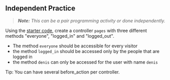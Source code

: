 ## Independent Practice

> ***Note:*** _This can be a pair programming activity or done independently._

Using the [starter code](/starter-code), create a controller `pages` with three different methods "everyone", "logged_in" and "logged_out".

- The method `everyone` should be accessible for every visitor
- the method `logged_in` should be accessed only by the people that are logged in
- the method `denis` can only be accessed for the user with name `denis`

Tip: You can have several before_action per controller.
